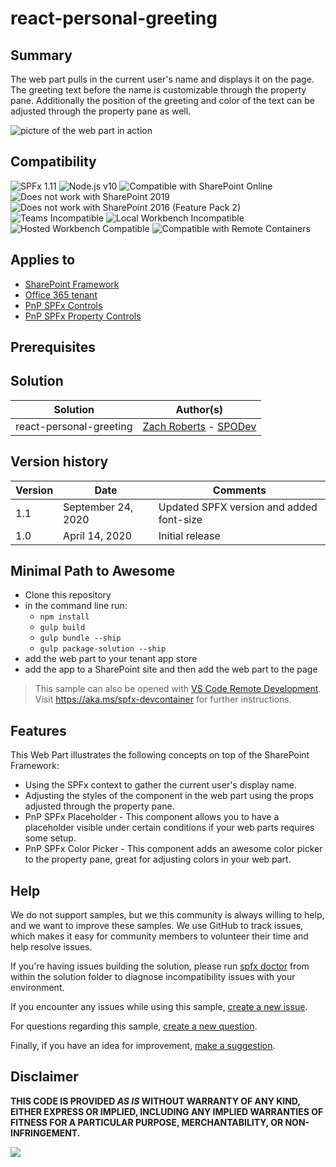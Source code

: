 # react-personal-greeting

## Summary

The web part pulls in the current user's name and displays it on the page. The greeting text before the name is customizable through the property pane. Additionally the position of the greeting and color of the text can be adjusted through the property pane as well.

![picture of the web part in action](assets/react-personal-greeting.gif)

## Compatibility

![SPFx 1.11](https://img.shields.io/badge/SPFx-1.11.0-green.svg)
![Node.js v10](https://img.shields.io/badge/Node.js-v10-green.svg)
![Compatible with SharePoint Online](https://img.shields.io/badge/SharePoint%20Online-Compatible-green.svg)
![Does not work with SharePoint 2019](https://img.shields.io/badge/SharePoint%20Server%202019-Incompatible-red.svg "SharePoint Server 2019 requires SPFx 1.4.1 or lower")
![Does not work with SharePoint 2016 (Feature Pack 2)](https://img.shields.io/badge/SharePoint%20Server%202016%20(Feature%20Pack%202)-Incompatible-red.svg "SharePoint Server 2016 Feature Pack 2 requires SPFx 1.1")
![Teams Incompatible](https://img.shields.io/badge/Teams-Incompatible-lightgrey.svg)
![Local Workbench Incompatible](https://img.shields.io/badge/Local%20Workbench-Incompatible-red.svg "This solution requires access to the authenticated user's context")
![Hosted Workbench Compatible](https://img.shields.io/badge/Hosted%20Workbench-Compatible-green.svg)
![Compatible with Remote Containers](https://img.shields.io/badge/Remote%20Containers-Compatible-green.svg)


## Applies to

* [SharePoint Framework](https://docs.microsoft.com/sharepoint/dev/spfx/sharepoint-framework-overview)
* [Office 365 tenant](https://docs.microsoft.com/sharepoint/dev/spfx/set-up-your-development-environment)
* [PnP SPFx Controls](https://sharepoint.github.io/sp-dev-fx-controls-react)
* [PnP SPFx Property Controls](https://sharepoint.github.io/sp-dev-fx-property-controls)

## Prerequisites


## Solution

Solution|Author(s)
--------|---------
react-personal-greeting|[Zach Roberts](https://github.com/zachroberts8668) - [SPODev](https://spodev.com)

## Version history

Version|Date|Comments
-------|----|--------
1.1|September 24, 2020| Updated SPFX version and added font-size
1.0|April 14, 2020|Initial release

## Minimal Path to Awesome

* Clone this repository
* in the command line run:
  * `npm install`
  * `gulp build`
  * `gulp bundle --ship`
  * `gulp package-solution --ship`
* add the web part to your tenant app store
* add the app to a SharePoint site and then add the web part to the page

>  This sample can also be opened with [VS Code Remote Development](https://code.visualstudio.com/docs/remote/remote-overview). Visit https://aka.ms/spfx-devcontainer for further instructions.


## Features

This Web Part illustrates the following concepts on top of the SharePoint Framework:

* Using the SPFx context to gather the current user's display name.
* Adjusting the styles of the component in the web part using the props adjusted through the property pane.
* PnP SPFx Placeholder - This component allows you to have a placeholder visible under certain conditions if your web parts requires some setup.
* PnP SPFx Color Picker - This component adds an awesome color picker to the property pane, great for adjusting colors in your web part.


## Help

We do not support samples, but we this community is always willing to help, and we want to improve these samples. We use GitHub to track issues, which makes it easy for  community members to volunteer their time and help resolve issues.

If you're having issues building the solution, please run [spfx doctor](https://pnp.github.io/cli-microsoft365/cmd/spfx/spfx-doctor/) from within the solution folder to diagnose incompatibility issues with your environment.

If you encounter any issues while using this sample, [create a new issue](https://github.com/pnp/sp-dev-fx-webparts/issues/new?assignees=&labels=Needs%3A+Triage+%3Amag%3A%2Ctype%3Abug-suspected%2Csample%3A%20react-personal-greeting&template=bug-report.yml&sample=react-personal-greeting&authors=@zachroberts8668&title=react-personal-greeting%20-%20).

For questions regarding this sample, [create a new question](https://github.com/pnp/sp-dev-fx-webparts/issues/new?assignees=&labels=Needs%3A+Triage+%3Amag%3A%2Ctype%3Aquestion%2Csample%3A%20react-personal-greeting&template=question.yml&sample=react-personal-greeting&authors=@zachroberts8668&title=react-personal-greeting%20-%20).

Finally, if you have an idea for improvement, [make a suggestion](https://github.com/pnp/sp-dev-fx-webparts/issues/new?assignees=&labels=Needs%3A+Triage+%3Amag%3A%2Ctype%3Aenhancement%2Csample%3A%20react-personal-greeting&template=question.yml&sample=react-personal-greeting&authors=@zachroberts8668&title=react-personal-greeting%20-%20).

## Disclaimer

**THIS CODE IS PROVIDED *AS IS* WITHOUT WARRANTY OF ANY KIND, EITHER EXPRESS OR IMPLIED, INCLUDING ANY IMPLIED WARRANTIES OF FITNESS FOR A PARTICULAR PURPOSE, MERCHANTABILITY, OR NON-INFRINGEMENT.**


<img src="https://pnptelemetry.azurewebsites.net/sp-dev-fx-webparts/samples/react-personal-greeting" />
